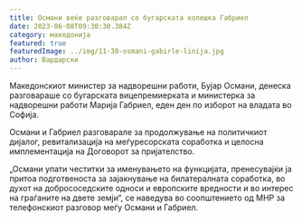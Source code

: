 ```yaml
---
title: Османи веќе разговарал со бугарската колешка Габриел
date: 2023-06-08T09:30:30.384Z
category: македонија
featured: true
featuredImage: ../img/11-30-osmani-gabirle-linija.jpg
author: Вардарски
---
```

<!--StartFragment-->

Македонскиот министер за надворешни работи, Бујар Османи, денеска разговараше со бугарската вицепремиерката и министерка за надворешни работи Марија Габриел, еден ден по изборот на владата во Софија.

Османи и Габриел разговарале за продолжување на политичкиот дијалог, ревитализација на меѓуресорската соработка и целосна имплементација на Договорот за пријателство.

„Османи упати честитки за именувањето на функцијата, пренесувајќи ја притоа подготвеноста за зајакнување на билатералната соработка, во духот на добрососедските односи и европските вредности и во интерес на граѓаните на двете земји“, се наведува во соопштението од МНР за телефонскиот разговор меѓу Османи и Габриел.

<!--EndFragment-->